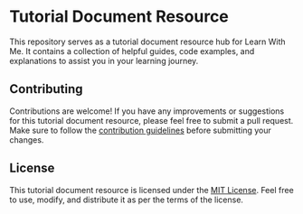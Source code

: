 # Tutorial Document Resource

This repository serves as a tutorial document resource hub for Learn With Me. It contains a collection of helpful guides, code examples, and explanations to assist you in your learning journey.

## Contributing

Contributions are welcome! If you have any improvements or suggestions for this tutorial document resource, please feel free to submit a pull request. Make sure to follow the [contribution guidelines](CONTRIBUTING.md) before submitting your changes.

## License

This tutorial document resource is licensed under the [MIT License](LICENSE). Feel free to use, modify, and distribute it as per the terms of the license.
